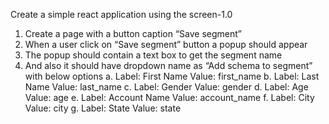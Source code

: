 Create a simple react application using the screen-1.0
1. Create a page with a button caption “Save segment”
2. When a user click on “Save segment” button a popup should appear
3. The popup should contain a text box to get the segment name
4. And also it should have dropdown name as “Add schema to segment” with
below options
a. Label: First Name Value: first_name
b. Label: Last Name Value: last_name
c. Label: Gender Value: gender
d. Label: Age Value: age
e. Label: Account Name Value: account_name
f. Label: City Value: city
g. Label: State Value: state
